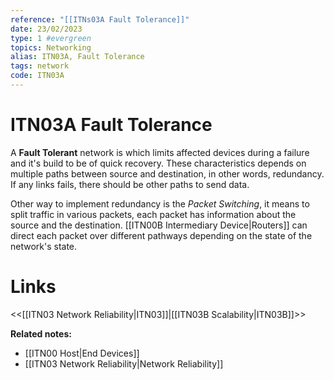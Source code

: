 ```yaml
---
reference: "[[ITNs03A Fault Tolerance]]"
date: 23/02/2023
type: 1 #evergreen
topics: Networking
alias: ITN03A, Fault Tolerance
tags: network
code: ITN03A
---
```

# ITN03A Fault Tolerance

A **Fault Tolerant** network is which limits affected devices during a failure and it's build to be of quick recovery. These characteristics depends on multiple paths between source and destination, in other words, redundancy. If any links fails, there should be other paths to send data.

Other way to implement redundancy is the *Packet Switching*, it means to split traffic in various packets, each packet has information about the source and the destination. [[ITN00B Intermediary Device|Routers]] can direct each packet over different pathways depending on the state of the network's state.

# Links
<<[[ITN03 Network Reliability|ITN03]]|[[ITN03B Scalability|ITN03B]]>>

**Related notes:**
- [[ITN00 Host|End Devices]]
- [[ITN03 Network Reliability|Network Reliability]]